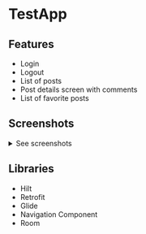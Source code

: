 # TestApp

## Features

- Login
- Logout
- List of posts
- Post details screen with comments
- List of favorite posts

## Screenshots

<details>
  <summary>See screenshots</summary>

<img src="https://user-images.githubusercontent.com/15021133/118761655-71869400-b87d-11eb-8a79-61a51a818656.png" width="400">
<img src="https://user-images.githubusercontent.com/15021133/118761664-75b2b180-b87d-11eb-87af-bc8791718eef.png" width="400">
<img src="https://user-images.githubusercontent.com/15021133/118761666-764b4800-b87d-11eb-81e6-a2ad7ec49abf.png" width="400">
<img src="https://user-images.githubusercontent.com/15021133/118761667-76e3de80-b87d-11eb-9289-52f880efe5bd.png" width="400">

</details>

## Libraries

- Hilt
- Retrofit
- Glide
- Navigation Component
- Room
